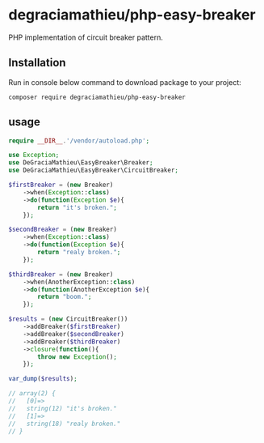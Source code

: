 # degraciamathieu/php-easy-breaker

PHP implementation of circuit breaker pattern.
 
## Installation
 
Run in console below command to download package to your project:

```
composer require degraciamathieu/php-easy-breaker
```
## usage
 
```php
require __DIR__.'/vendor/autoload.php';

use Exception;
use DeGraciaMathieu\EasyBreaker\Breaker;
use DeGraciaMathieu\EasyBreaker\CircuitBreaker;

$firstBreaker = (new Breaker)
    ->when(Exception::class)
    ->do(function(Exception $e){
        return "it's broken.";
    });

$secondBreaker = (new Breaker)
    ->when(Exception::class)
    ->do(function(Exception $e){
        return "realy broken.";
    });

$thirdBreaker = (new Breaker)
    ->when(AnotherException::class)
    ->do(function(AnotherException $e){
        return "boom.";
    });

$results = (new CircuitBreaker())
    ->addBreaker($firstBreaker)
    ->addBreaker($secondBreaker)
    ->addBreaker($thirdBreaker)
    ->closure(function(){
        throw new Exception();
    });

var_dump($results);

// array(2) {
//   [0]=>
//   string(12) "it's broken."
//   [1]=>
//   string(18) "realy broken."
// }
```